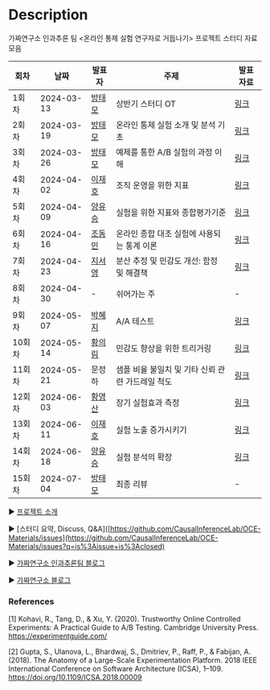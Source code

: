 # Description

가짜연구소 인과추론 팀 <온라인 통제 실험 연구자로 거듭나기> 프로젝트 스터디 자료 모음


| 회차   | 날짜         | 발표자                                                                        | 주제                                                          | 발표 자료                                                                                                                                                                                                                                                                                                                                 |
| ---- | ---------- | -------------------------------------------------------------------------- | ----------------------------------------------------------- | ------------------------------------------------------------------------------------------------------------------------------------------------------------------------------------------------------------------------------------------------------------------------------------------------------------------------------------- |
| 1회차  | 2024-03-13 | [방태모](https://www.taemobang.com/)                                          | 상반기 스터디 OT                                                  | [링크](https://github.com/CausalInferenceLab/OCE-Materials/blob/main/%EB%B0%9C%ED%91%9C%20%EC%9E%90%EB%A3%8C/20240309_%EC%83%81%EB%B0%98%EA%B8%B0%EC%8A%A4%ED%84%B0%EB%94%94OT.pdf)                                                                                                                                                     |
| 2회차  | 2024-03-19 | [방태모](https://www.taemobang.com/)                                          | 온라인 통제 실험 소개 및 분석 기초                                        | [링크](https://github.com/CausalInferenceLab/OCE-Materials/blob/main/%EB%B0%9C%ED%91%9C%20%EC%9E%90%EB%A3%8C/20240319_%EC%98%A8%EB%9D%BC%EC%9D%B8%20%ED%86%B5%EC%A0%9C%20%EC%8B%A4%ED%97%98%20%EC%86%8C%EA%B0%9C%20%EB%B0%8F%20%EB%B6%84%EC%84%9D%20%EA%B8%B0%EC%B4%88.pdf)                                                             |
| 3회차  | 2024-03-26 | [방태모](https://www.taemobang.com/)                                          | 예제를 통한 A/B 실험의 과정 이해                                        | [링크](https://github.com/CausalInferenceLab/OCE-Materials/blob/main/%EB%B0%9C%ED%91%9C%20%EC%9E%90%EB%A3%8C/20240326_%EC%98%88%EC%A0%9C%EB%A5%BC%20%ED%86%B5%ED%95%9C%20AB%20%EC%8B%A4%ED%97%98%EC%9D%98%20%EA%B3%BC%EC%A0%95%20%EC%9D%B4%ED%95%B4.pdf)                                                                                |
| 4회차  | 2024-04-02 | [이재호](https://www.linkedin.com/in/jaeho-lee-834739138/)                    | 조직 운영을 위한 지표                                                | [링크](https://github.com/CausalInferenceLab/OCE-Materials/blob/main/%EB%B0%9C%ED%91%9C%20%EC%9E%90%EB%A3%8C/20240402_%EC%A1%B0%EC%A7%81%20%EC%9A%B4%EC%98%81%EC%9D%84%20%EC%9C%84%ED%95%9C%20%EC%A7%80%ED%91%9C.pdf)                                                                                                                   |
| 5회차  | 2024-04-09 | [양유승](https://www.linkedin.com/in/growthyooseung/)                         | 실험을 위한 지표와 종합평가기준                                           | [링크](https://github.com/CausalInferenceLab/OCE-Materials/blob/main/%EB%B0%9C%ED%91%9C%20%EC%9E%90%EB%A3%8C/20240409_%EC%8B%A4%ED%97%98%EC%9D%84%20%EC%9C%84%ED%95%9C%20%EC%A7%80%ED%91%9C%EC%99%80%20%EC%A2%85%ED%95%A9%ED%8F%89%EA%B0%80%EA%B8%B0%EC%A4%80.pdf)                                                                      |
| 6회차  | 2024-04-16 | [조동민](https://www.linkedin.com/in/giblesdeepmind/)                         | 온라인 종합 대조 실험에 사용되는 통계 이론                                    | [링크](https://github.com/CausalInferenceLab/OCE-Materials/blob/main/%EB%B0%9C%ED%91%9C%20%EC%9E%90%EB%A3%8C/20240416_%EC%98%A8%EB%9D%BC%EC%9D%B8%20%EC%A2%85%ED%95%A9%20%EB%8C%80%EC%A1%B0%20%EC%8B%A4%ED%97%98%EC%97%90%20%EC%82%AC%EC%9A%A9%EB%90%98%EB%8A%94%20%ED%86%B5%EA%B3%84%20%EC%9D%B4%EB%A1%A0.pdf)                         |
| 7회차  | 2024-04-23 | [지서영](https://www.linkedin.com/in/seoyoung-ji-300356280/)                  | 분산 추정 및 민감도 개선: 함정 및 해결책                                    | [링크](https://github.com/CausalInferenceLab/OCE-Materials/blob/main/%EB%B0%9C%ED%91%9C%20%EC%9E%90%EB%A3%8C/20240423_%EB%B6%84%EC%82%B0%20%EC%B6%94%EC%A0%95%20%EB%B0%8F%20%EB%AF%BC%EA%B0%90%EB%8F%84%20%EA%B0%9C%EC%84%A0.pdf)                                                                                                       |
| 8회차  | 2024-04-30 | -                                                                          | 쉬어가는 주                                                      | -                                                                                                                                                                                                                                                                                                                                     |
| 9회차  | 2024-05-07 | [박혜지](https://www.linkedin.com/in/%ED%98%9C%EC%A7%80-%EB%B0%95-bb9321204/) | A/A 테스트                                                     | [링크](https://github.com/CausalInferenceLab/OCE-Materials/blob/main/%EB%B0%9C%ED%91%9C%20%EC%9E%90%EB%A3%8C/20240507_A%3AA%20%ED%85%8C%EC%8A%A4%ED%8A%B8.pdf)                                                                                                                                                                          |
| 10회차 | 2024-05-14 | [황의림](https://www.linkedin.com/in/irene-hwang-557a821b4/)                  | 민감도 향상을 위한 트리거링                                             | [링크](https://github.com/CausalInferenceLab/OCE-Materials/blob/main/%EB%B0%9C%ED%91%9C%20%EC%9E%90%EB%A3%8C/20240514_%EB%AF%BC%EA%B0%90%EB%8F%84%20%ED%96%A5%EC%83%81%EC%9D%84%20%EC%9C%84%ED%95%9C%20%ED%8A%B8%EB%A6%AC%EA%B1%B0%EB%A7%81.pdf)                                                                                        |
| 11회차 | 2024-05-21 | 문정하                                                                        | 샘플 비율 불일치 및 기타 신뢰 관련 가드레일 척도 | [링크](https://github.com/CausalInferenceLab/OCE-Materials/blob/main/%EB%B0%9C%ED%91%9C%20%EC%9E%90%EB%A3%8C/20240521_%EC%83%98%ED%94%8C%20%EB%B9%84%EC%9C%A8%20%EB%B6%88%EC%9D%BC%EC%B9%98%20%EB%B0%8F%20%EA%B8%B0%ED%83%80%20%EC%8B%A0%EB%A2%B0%20%EA%B4%80%EB%A0%A8%20%EA%B0%80%EB%93%9C%EB%A0%88%EC%9D%BC%20%EC%B2%99%EB%8F%84.pdf) |
| 12회차 | 2024-06-03 | [황영산](https://www.linkedin.com/in/yeongsan-hwang-23a10826a/)               | 장기 실험효과 측정                                                  | [링크](https://github.com/CausalInferenceLab/OCE-Materials/blob/main/%EB%B0%9C%ED%91%9C%20%EC%9E%90%EB%A3%8C/20240603_%EC%9E%A5%EA%B8%B0%20%EC%8B%A4%ED%97%98%ED%9A%A8%EA%B3%BC%20%EC%B8%A1%EC%A0%95.pdf)                                                                                                                               |
| 13회차 | 2024-06-11 | [이재호](https://www.linkedin.com/in/jaeho-lee-834739138/)                    | 실험 노출 증가시키기                                                 | [링크](https://github.com/CausalInferenceLab/OCE-Materials/blob/main/%EB%B0%9C%ED%91%9C%20%EC%9E%90%EB%A3%8C/20240611_%EC%8B%A4%ED%97%98%20%EB%85%B8%EC%B6%9C%20%EC%A6%9D%EA%B0%80%EC%8B%9C%ED%82%A4%EA%B8%B0.pdf)                                                                                                                      |
| 14회차 | 2024-06-18 | [양유승](https://www.linkedin.com/in/growthyooseung/)                         | 실험 분석의 확장                                                   | [링크](https://github.com/CausalInferenceLab/OCE-Materials/blob/main/%EB%B0%9C%ED%91%9C%20%EC%9E%90%EB%A3%8C/20240618_%EC%8B%A4%ED%97%98%20%EB%B6%84%EC%84%9D%EC%9D%98%20%ED%99%95%EC%9E%A5.pdf)                                                                                                                                        |
| 15회차 | 2024-07-04 | [방태모](https://www.taemobang.com/)                                                                         | 최종 리뷰                                                       | -                                                                                                                                                                                                                                                                                                                                     |

▶️ [프로젝트 소개](https://www.notion.so/chanrankim/6f637b9572f14c61b6ae84c2739ffc41?pvs=4)

▶️ [스터디 요약, Discuss, Q&A]([https://github.com/CausalInferenceLab/OCE-Materials/issues](https://github.com/CausalInferenceLab/OCE-Materials/issues?q=is%3Aissue+is%3Aclosed)

▶️ [가짜연구소 인과추론팀 블로그](https://causalinferencelab.github.io)

▶️ [가짜연구소 블로그](https://pseudolab.github.io/)

### References

[1] Kohavi, R., Tang, D., & Xu, Y. (2020). Trustworthy Online Controlled Experiments: A Practical Guide to A/B Testing. Cambridge University Press. https://experimentguide.com/

[2] Gupta, S., Ulanova, L., Bhardwaj, S., Dmitriev, P., Raff, P., & Fabijan, A. (2018). The Anatomy of a Large-Scale Experimentation Platform. 2018 IEEE International Conference on Software Architecture (ICSA), 1–109. https://doi.org/10.1109/ICSA.2018.00009
